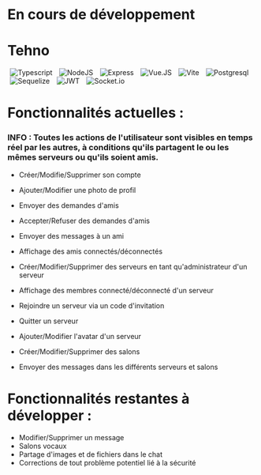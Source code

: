 # En cours de développement 

# Tehno

<img alt="Typescript" src="https://img.shields.io/badge/TypeScript-007ACC?style=for-the-badge&logo=typescript&logoColor=white"  style="margin: 0 5px"/>
<img alt="NodeJS" src="https://img.shields.io/badge/Node.js-43853D?style=for-the-badge&logo=node.js&logoColor=white"  style="margin: 0 5px"/>
<img alt="Express" src="https://img.shields.io/badge/Express.js-404D59?style=for-the-badge"  style="margin: 0 5px"/>
<img alt="Vue.JS" src="https://img.shields.io/badge/Vue.js-35495E?style=for-the-badge&logo=vue.js&logoColor=4FC08D"  style="margin: 0 5px"/>
<img alt="Vite" src="https://img.shields.io/badge/vite-%23646CFF.svg?style=for-the-badge&logo=vite&logoColor=white"  style="margin: 0 5px"/>
<img alt="Postgresql" src="https://img.shields.io/badge/PostgreSQL-316192?style=for-the-badge&logo=postgresql&logoColor=white"  style="margin: 0 5px"/>
<img alt="Sequelize" src="https://img.shields.io/badge/sequelize-323330?style=for-the-badge&logo=sequelize&logoColor=blue"  style="margin: 0 5px"/>
<img alt="JWT" src="https://img.shields.io/badge/json%20web%20tokens-323330?style=for-the-badge&logo=json-web-tokens&logoColor=pink"  style="margin: 0 5px"/>
<img alt="Socket.io" src="https://img.shields.io/badge/Socket.io-black?style=for-the-badge&logo=socket.io&badgeColor=010101"  style="margin: 0 5px"/>

# Fonctionnalités actuelles :

### INFO : Toutes les actions de l'utilisateur sont visibles en temps réel par les autres, à conditions qu'ils partagent le ou les mêmes serveurs ou qu'ils soient amis.

 - Créer/Modifie/Supprimer son compte 
 
 - Ajouter/Modifier une photo de profil
   
 - Envoyer des demandes d'amis 
 
 - Accepter/Refuser des demandes d'amis   
 
 - Envoyer des messages à un ami
 
 - Affichage des amis connectés/déconnectés
 
 - Créer/Modifier/Supprimer des serveurs en tant qu'administrateur d'un serveur

 - Affichage des membres connecté/déconnecté d'un serveur
 
 - Rejoindre un serveur via un code d'invitation
 
 - Quitter un serveur
 
 - Ajouter/Modifier l'avatar d'un serveur
 
 - Créer/Modifier/Supprimer des salons
 
 - Envoyer des messages dans les différents serveurs et salons

# Fonctionnalités restantes à développer :

-  Modifier/Supprimer un message
-  Salons vocaux
-  Partage d'images et de fichiers dans le chat
-  Corrections de tout problème potentiel lié à la sécurité










